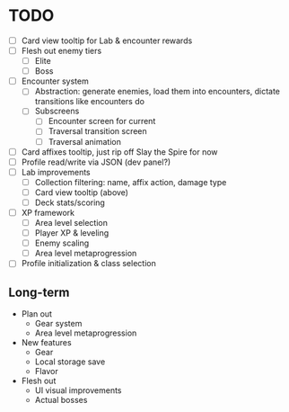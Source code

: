# TODO

- [ ] Card view tooltip for Lab & encounter rewards
- [ ] Flesh out enemy tiers
  - [ ] Elite
  - [ ] Boss
- [ ] Encounter system
  - [ ] Abstraction: generate enemies, load them into encounters, dictate
        transitions like encounters do
  - [ ] Subscreens
    - [ ] Encounter screen for current
    - [ ] Traversal transition screen 
    - [ ] Traversal animation
- [ ] Card affixes tooltip, just rip off Slay the Spire for now
- [ ] Profile read/write via JSON (dev panel?)
- [ ] Lab improvements
  - [ ] Collection filtering: name, affix action, damage type
  - [ ] Card view tooltip (above)
  - [ ] Deck stats/scoring
- [ ] XP framework
  - [ ] Area level selection
  - [ ] Player XP & leveling
  - [ ] Enemy scaling
  - [ ] Area level metaprogression
- [ ] Profile initialization & class selection

## Long-term

- Plan out
  - Gear system
  - Area level metaprogression
- New features
  - Gear
  - Local storage save
  - Flavor
- Flesh out
  - UI visual improvements
  - Actual bosses
